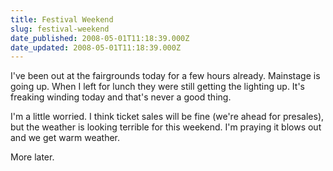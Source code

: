 ```yaml
---
title: Festival Weekend
slug: festival-weekend
date_published: 2008-05-01T11:18:39.000Z
date_updated: 2008-05-01T11:18:39.000Z
---
```


I've been out at the fairgrounds today for a few hours already. Mainstage is going up. When I left for lunch they were still getting the lighting up. It's freaking winding today and that's never a good thing.

I'm a little worried. I think ticket sales will be fine (we're ahead for presales), but the weather is looking terrible for this weekend. I'm praying it blows out and we get warm weather.

More later.
